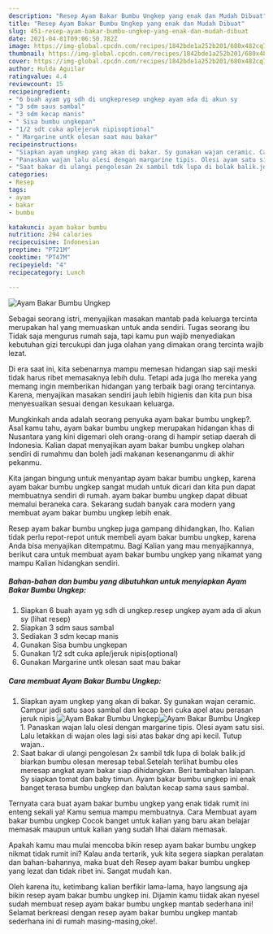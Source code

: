 ```yaml
---
description: "Resep Ayam Bakar Bumbu Ungkep yang enak dan Mudah Dibuat"
title: "Resep Ayam Bakar Bumbu Ungkep yang enak dan Mudah Dibuat"
slug: 451-resep-ayam-bakar-bumbu-ungkep-yang-enak-dan-mudah-dibuat
date: 2021-04-01T09:06:50.782Z
image: https://img-global.cpcdn.com/recipes/1842bde1a252b201/680x482cq70/ayam-bakar-bumbu-ungkep-foto-resep-utama.jpg
thumbnail: https://img-global.cpcdn.com/recipes/1842bde1a252b201/680x482cq70/ayam-bakar-bumbu-ungkep-foto-resep-utama.jpg
cover: https://img-global.cpcdn.com/recipes/1842bde1a252b201/680x482cq70/ayam-bakar-bumbu-ungkep-foto-resep-utama.jpg
author: Hulda Aguilar
ratingvalue: 4.4
reviewcount: 15
recipeingredient:
- "6 buah ayam yg sdh di ungkepresep ungkep ayam ada di akun sy           lihat resep"
- "3 sdm saus sambal"
- "3 sdm kecap manis"
- " Sisa bumbu ungkepan"
- "1/2 sdt cuka aplejeruk nipisoptional"
- " Margarine untk olesan saat mau bakar"
recipeinstructions:
- "Siapkan ayam ungkep yang akan di bakar. Sy gunakan wajan ceramic. Campur jadi satu saos sambal dan kecap beri cuka apel atau perasan jeruk nipis"
- "Panaskan wajan lalu olesi dengan margarine tipis. Olesi ayam satu sisi. Lalu letakkan di wajan oles lagi sisi atas bakar dng api kecil. Tutup wajan.."
- "Saat bakar di ulangi pengolesan 2x sambil tdk lupa di bolak balik.jd biarkan bumbu olesan meresap tebal.Setelah terlihat bumbu oles meresap angkat ayam bakar siap dihidangkan. Beri tambahan lalapan. Sy siapkan tomat dan baby timun. Ayam bakar bumbu ungkep ini enak banget terasa bumbu ungkep dan balutan kecap sama saus sambal."
categories:
- Resep
tags:
- ayam
- bakar
- bumbu

katakunci: ayam bakar bumbu 
nutrition: 294 calories
recipecuisine: Indonesian
preptime: "PT21M"
cooktime: "PT47M"
recipeyield: "4"
recipecategory: Lunch

---
```



![Ayam Bakar Bumbu Ungkep](https://img-global.cpcdn.com/recipes/1842bde1a252b201/680x482cq70/ayam-bakar-bumbu-ungkep-foto-resep-utama.jpg)

Sebagai seorang istri, menyajikan masakan mantab pada keluarga tercinta merupakan hal yang memuaskan untuk anda sendiri. Tugas seorang ibu Tidak saja mengurus rumah saja, tapi kamu pun wajib menyediakan kebutuhan gizi tercukupi dan juga olahan yang dimakan orang tercinta wajib lezat.

Di era  saat ini, kita sebenarnya mampu memesan hidangan siap saji meski tidak harus ribet memasaknya lebih dulu. Tetapi ada juga lho mereka yang memang ingin memberikan hidangan yang terbaik bagi orang tercintanya. Karena, menyajikan masakan sendiri jauh lebih higienis dan kita pun bisa menyesuaikan sesuai dengan kesukaan keluarga. 



Mungkinkah anda adalah seorang penyuka ayam bakar bumbu ungkep?. Asal kamu tahu, ayam bakar bumbu ungkep merupakan hidangan khas di Nusantara yang kini digemari oleh orang-orang di hampir setiap daerah di Indonesia. Kalian dapat menyajikan ayam bakar bumbu ungkep olahan sendiri di rumahmu dan boleh jadi makanan kesenanganmu di akhir pekanmu.

Kita jangan bingung untuk menyantap ayam bakar bumbu ungkep, karena ayam bakar bumbu ungkep sangat mudah untuk dicari dan kita pun dapat membuatnya sendiri di rumah. ayam bakar bumbu ungkep dapat dibuat memalui beraneka cara. Sekarang sudah banyak cara modern yang membuat ayam bakar bumbu ungkep lebih enak.

Resep ayam bakar bumbu ungkep juga gampang dihidangkan, lho. Kalian tidak perlu repot-repot untuk membeli ayam bakar bumbu ungkep, karena Anda bisa menyajikan ditempatmu. Bagi Kalian yang mau menyajikannya, berikut cara untuk membuat ayam bakar bumbu ungkep yang nikamat yang mampu Kalian hidangkan sendiri.

<!--inarticleads1-->

##### Bahan-bahan dan bumbu yang dibutuhkan untuk menyiapkan Ayam Bakar Bumbu Ungkep:

1. Siapkan 6 buah ayam yg sdh di ungkep.resep ungkep ayam ada di akun sy           (lihat resep)
1. Siapkan 3 sdm saus sambal
1. Sediakan 3 sdm kecap manis
1. Gunakan  Sisa bumbu ungkepan
1. Gunakan 1/2 sdt cuka aple/jeruk nipis(optional)
1. Gunakan  Margarine untk olesan saat mau bakar




<!--inarticleads2-->

##### Cara membuat Ayam Bakar Bumbu Ungkep:

1. Siapkan ayam ungkep yang akan di bakar. Sy gunakan wajan ceramic. Campur jadi satu saos sambal dan kecap beri cuka apel atau perasan jeruk nipis
<img src="https://img-global.cpcdn.com/steps/b28187a33633def4/160x128cq70/ayam-bakar-bumbu-ungkep-langkah-memasak-1-foto.jpg" alt="Ayam Bakar Bumbu Ungkep"><img src="https://img-global.cpcdn.com/steps/d86df68c93e02dd6/160x128cq70/ayam-bakar-bumbu-ungkep-langkah-memasak-1-foto.jpg" alt="Ayam Bakar Bumbu Ungkep">1. Panaskan wajan lalu olesi dengan margarine tipis. Olesi ayam satu sisi. Lalu letakkan di wajan oles lagi sisi atas bakar dng api kecil. Tutup wajan..
1. Saat bakar di ulangi pengolesan 2x sambil tdk lupa di bolak balik.jd biarkan bumbu olesan meresap tebal.Setelah terlihat bumbu oles meresap angkat ayam bakar siap dihidangkan. Beri tambahan lalapan. Sy siapkan tomat dan baby timun. Ayam bakar bumbu ungkep ini enak banget terasa bumbu ungkep dan balutan kecap sama saus sambal.




Ternyata cara buat ayam bakar bumbu ungkep yang enak tidak rumit ini enteng sekali ya! Kamu semua mampu membuatnya. Cara Membuat ayam bakar bumbu ungkep Cocok banget untuk kalian yang baru akan belajar memasak maupun untuk kalian yang sudah lihai dalam memasak.

Apakah kamu mau mulai mencoba bikin resep ayam bakar bumbu ungkep nikmat tidak rumit ini? Kalau anda tertarik, yuk kita segera siapkan peralatan dan bahan-bahannya, maka buat deh Resep ayam bakar bumbu ungkep yang lezat dan tidak ribet ini. Sangat mudah kan. 

Oleh karena itu, ketimbang kalian berfikir lama-lama, hayo langsung aja bikin resep ayam bakar bumbu ungkep ini. Dijamin kamu tiidak akan nyesel sudah membuat resep ayam bakar bumbu ungkep mantab sederhana ini! Selamat berkreasi dengan resep ayam bakar bumbu ungkep mantab sederhana ini di rumah masing-masing,oke!.

